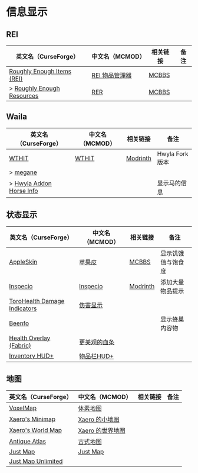# 信息显示

## REI

| 英文名（CurseForge）                                                                                | 中文名（MCMOD）                                        | 相关链接                                               | 备注 |
| --------------------------------------------------------------------------------------------------- | ------------------------------------------------------ | ------------------------------------------------------ | ---- |
| [Roughly Enough Items (REI)](https://www.curseforge.com/minecraft/mc-mods/roughly-enough-items)     | [REI 物品管理器](https://www.mcmod.cn/class/1674.html) | [MCBBS](https://www.mcbbs.net/thread-1112931-1-1.html) |      |
| > [Roughly Enough Resources](https://www.curseforge.com/minecraft/mc-mods/roughly-enough-resources) | [RER](https://www.mcmod.cn/class/2539.html)            | [MCBBS](https://www.mcbbs.net/thread-1046041-1-1.html) |      |

## Waila

| 英文名（CurseForge）                                                                            | 中文名（MCMOD）                               | 相关链接                                       | 备注            |
| ----------------------------------------------------------------------------------------------- | --------------------------------------------- | ---------------------------------------------- | --------------- |
| [WTHIT](https://www.curseforge.com/minecraft/mc-mods/wthit)                                     | [WTHIT](https://www.mcmod.cn/class/3471.html) | [Modrinth](https://www.modrinth.com/mod/wthit) | Hwyla Fork 版本 |
| > [megane](https://www.curseforge.com/minecraft/mc-mods/megane)                                 |                                               |                                                |                 |
| > [Hwyla Addon Horse Info](https://www.curseforge.com/minecraft/mc-mods/hwyla-addon-horse-info) |                                               |                                                | 显示马的信息    |

## 状态显示

| 英文名（CurseForge）                                                                                      | 中文名（MCMOD）                                      | 相关链接                                              | 备注               |
| --------------------------------------------------------------------------------------------------------- | ---------------------------------------------------- | ----------------------------------------------------- | ------------------ |
| [AppleSkin](https://www.curseforge.com/minecraft/mc-mods/appleskin)                                       | [苹果皮](https://www.mcmod.cn/class/744.html)        | [MCBBS](https://www.mcbbs.net/thread-808144-1-1.html) | 显示饥饿值与饱食度 |
| [Inspecio](https://www.curseforge.com/minecraft/mc-mods/inspecio)                                         | [Inspecio](https://www.mcmod.cn/class/4279.html)     | [Modrinth](https://www.modrinth.com/mod/inspecio)     | 添加大量物品提示   |
| [ToroHealth Damage Indicators](https://www.curseforge.com/minecraft/mc-mods/torohealth-damage-indicators) | [伤害显示](https://www.mcmod.cn/class/1015.html)     |                                                       |                    |
| [Beenfo](https://www.curseforge.com/minecraft/mc-mods/beenfo)                                             |                                                      |                                                       | 显示蜂巢内容物     |
| [Health Overlay (Fabric)](https://www.curseforge.com/minecraft/mc-mods/health-overlay-fabric)             | [更美观的血条](https://www.mcmod.cn/class/1871.html) |                                                       |                    |
| [Inventory HUD+](https://www.curseforge.com/minecraft/mc-mods/inventory-hud-forge)                        | [物品栏HUD+](https://www.mcmod.cn/class/3395.html)   |                                                       |                    |

## 地图

| 英文名（CurseForge）                                                                  | 中文名（MCMOD）                                          | 相关链接 | 备注 |
| ------------------------------------------------------------------------------------- | -------------------------------------------------------- | -------- | ---- |
| [VoxelMap](https://www.curseforge.com/minecraft/mc-mods/voxelmap)                     | [体素地图](https://www.mcmod.cn/class/981.html)          |          |      |
| [Xaero's Minimap](https://www.curseforge.com/minecraft/mc-mods/xaeros-minimap)        | [Xaero 的小地图](https://www.mcmod.cn/class/1701.html)   |          |      |
| [Xaero's World Map](https://www.curseforge.com/minecraft/mc-mods/xaeros-world-map)    | [Xaero 的世界地图](https://www.mcmod.cn/class/1483.html) |          |      |
| [Antique Atlas](https://www.curseforge.com/minecraft/mc-mods/antique-atlas)           | [古式地图](https://www.mcmod.cn/class/1308.html)         |          |      |
| [Just Map](https://www.curseforge.com/minecraft/mc-mods/just-map)                     | [Just Map](https://www.mcmod.cn/class/2347.html)         |          |      |
| [Just Map Unlimited](https://www.curseforge.com/minecraft/mc-mods/just-map-unlimited) |                                                          |          |      |
